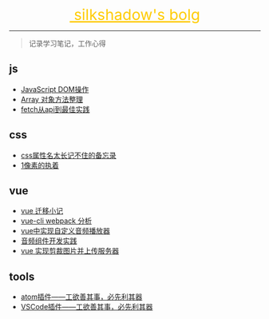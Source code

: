 <p align="center">
  <a href="https://wangyifen.github.io/blog/" style="color:#ffcc00;font-size:30px">
  silkshadow's bolg
  </a>
</p>
<hr/>

> 记录学习笔记，工作心得


## js

- [JavaScript DOM操作](https://github.com/wangyifen/blog/issues/4)
- [Array 对象方法整理](https://github.com/wangyifen/blog/issues/5)
- [fetch从api到最佳实践](https://github.com/wangyifen/blog/issues/8)

## css

- [css属性名太长记不住的备忘录](https://github.com/wangyifen/blog/issues/3)
- [1像素的执着](https://github.com/wangyifen/blog/issues/7)

## vue

- [vue 迁移小记](https://github.com/phoebeCodeSpace/blog/blob/master/migration.md)
- [vue-cli webpack 分析](https://github.com/wangyifen/blog/issues/6)
- [vue中实现自定义音频播放器](https://github.com/wangyifen/blog/issues/22)
- [音频组件开发实践](https://github.com/phoebeCodeSpace/blog/blob/master/audio/vue-audio.md)
- [vue 实现剪裁图片并上传服务器](https://github.com/phoebeCodeSpace/blog/blob/master/vue-croper.md)

## tools

- [atom插件——工欲善其事，必先利其器](https://github.com/wangyifen/blog/issues/2)
- [VSCode插件——工欲善其事，必先利其器](https://github.com/wangyifen/blog/issues/25)
